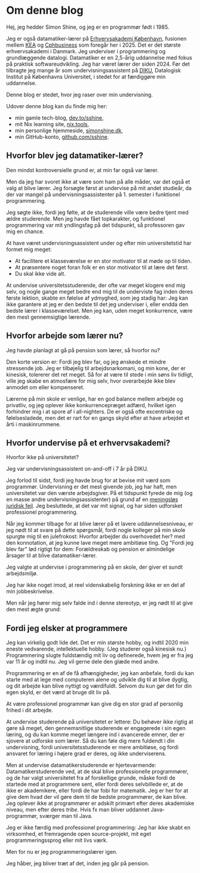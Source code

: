 # Om denne blog

Hej, jeg hedder Simon Shine, og jeg er en programmør født i 1985.

Jeg er også datamatiker-lærer på [Erhvervsakademi København][ek], fusionen mellem [KEA][kea] og [Cphbusiness][cphb] som foregår her i 2025. Det er det største erhvervsakademi i Danmark. Jeg underviser i programmering og grundlæggende datalogi. Datamatiker er en 2,5-årig uddannelse med fokus på praktisk softwareudvikling. Jeg har været lærer der siden 2024. Før det tilbragte jeg mange år som undervisningsassistent på [DIKU][diku], Datalogisk Institut på Københavns Universitet, i stedet for at færdiggøre min uddannelse.

[ek]: https://ek.dk
[kea]: https://kea.dk
[cphb]: https://cphbusiness.dk
[diku]: https://di.ku.dk

Denne blog er stedet, hvor jeg raser over min undervisning.

Udover denne blog kan du finde mig her:

- min gamle tech-blog, [dev.to/sshine][dev-to],
- mit Nix learning site, [nix.tools][nix-tools],
- min personlige hjemmeside, [simonshine.dk][simonshine-dk],
- min GitHub-konto, [github.com/sshine][github].

[dev-to]: https://dev.to/sshine
[nix-tools]: https://nix.tools
[simonshine-dk]: https://simonshine.dk
[github]: https://github.com/sshine

## Hvorfor blev jeg datamatiker-lærer?

Den mindst kontroversielle grund er, at min far også var lærer.

Men da jeg har svoret ikke at være som ham på alle måder, var det også et valg at blive lærer. Jeg forsøgte først at undervise på mit andet studieår, da der var mangel på undervisningsassistenter på 1. semester i funktionel programmering.

Jeg søgte ikke, fordi jeg følte, at de studerende ville være bedre tjent med ældre studerende. Men jeg havde fået topkarakter, og funktionel programmering var mit yndlingsfag på det tidspunkt, så professoren gav mig en chance.

At have været undervisningsassistent under og efter min universitetstid har formet mig meget:

- At facilitere et klasseværelse er en stor motivator til at møde op til tiden.
- At præsentere noget foran folk er en stor motivator til at lære det først.
- Du skal ikke vide alt.

At undervise universitetsstuderende, der ofte var meget klogere end mig selv, og nogle gange meget bedre end mig til de underviste fag inden deres første lektion, skabte en følelse af ydmyghed, som jeg stadig har: Jeg kan ikke garantere at jeg er den bedste til det jeg underviser i, eller endda den bedste lærer i klasseværelset. Men jeg kan, uden meget konkurrence, være den mest gennemsigtige lærende.

## Hvorfor arbejde som lærer nu?

Jeg havde planlagt at gå på pension som lærer, så hvorfor nu?

Den korte version er: Fordi jeg blev far, og jeg ønskede et mindre stressende job. Jeg er tilbøjelig til arbejdsnarkomani, og min kone, der er kinesisk, tolererer det ret meget. Så for at være til stede i min søns liv tidligt, ville jeg skabe en atmosfære for mig selv, hvor overarbejde ikke blev anmodet om eller kompenseret.

Lærerne på min skole er venlige, har en god balance mellem arbejde og privatliv, og jeg oplever ikke konkurrencepræget adfærd, hvilket igen forhindrer mig i at spore af i all-nighters. De er også ofte excentriske og følelsesladede, men det er rart for en gangs skyld efter at have arbejdet et årti i maskinrummene.

## Hvorfor undervise på et erhvervsakademi?

Hvorfor ikke på universitetet?

Jeg var undervisningsassistent on-and-off i 7 år på DIKU.

Jeg forlod til sidst, fordi jeg havde brug for at bevise mit værd som programmør. Undervisning er det mest givende job, jeg har haft, men universitetet var den værste arbejdsgiver. På et tidspunkt fyrede de mig (og en masse andre undervisningsassistenter) på grund af en [meningsløs juridisk fejl][dat-v2]. Jeg besluttede, at det var mit signal, og har siden udforsket professionel programmering.

[dat-v2]: https://www.version2.dk/holdning/holdundervisere-fyres-paa-diku

Når jeg kommer tilbage for at blive lærer på et lavere uddannelsesniveau, er jeg nødt til at svare på dette spørgsmål, fordi nogle kolleger på min skole spurgte mig til en julefrokost: Hvorfor arbejder du overhovedet her? med den konnotation, at jeg kunne lave meget mere ambitiøse ting. Og "Fordi jeg blev far" lød rigtigt for dem: Forældreskab og pension er almindelige årsager til at blive datamatiker-lærer.

Jeg valgte at undervise i programmering på en skole, der giver et sundt arbejdsmiljø.

Jeg har ikke noget imod, at reel videnskabelig forskning ikke er en del af min jobbeskrivelse.

Men når jeg hører mig selv falde ind i denne stereotyp, er jeg nødt til at give den mest ægte grund:

## Fordi jeg elsker at programmere

Jeg kan virkelig godt lide det. Det er min største hobby, og indtil 2020 min eneste vedvarende, intellektuelle hobby. (Jeg studerer også kinesisk nu.) Programmering slugte fuldstændig mit liv og definerede, hvem jeg er fra jeg var 11 år og indtil nu. Jeg vil gerne dele den glæde med andre.

Programmering er en af de få afhængigheder, jeg kan anbefale, fordi du kan starte med at lege med computeren alene og udvikle dig til at blive dygtig, og dit arbejde kan blive nyttigt og værdifuldt. Selvom du kun gør det for din egen skyld, er det værd at bruge dit liv på.

At være professionel programmør kan give dig en stor grad af personlig frihed i dit arbejde.

At undervise studerende på universitetet er lettere: Du behøver ikke rigtig at gøre så meget, den gennemsnitlige studerende er engagerede i sin egen læring, og du kan komme meget længere ind i avancerede emner, der er sjovere at udforske som lærer. Så du kan føle dig mere fuldendt i din undervisning, fordi universitetsstuderende er mere ambitiøse, og fordi ansvaret for læring i højere grad er deres, og ikke underviserens.

Men at undervise datamatikerstuderende er hjertevarmende: Datamatikerstuderende ved, at de skal blive professionelle programmører, og de har valgt universitetet fra af forskellige grunde, måske fordi de startede med at programmere sent, eller fordi deres selvbillede er, at de ikke er akademikere, eller fordi de har fobi for matematik. Jeg er her for at give dem hvad der vil gøre dem til de bedste programmører, de kan blive. Jeg oplever ikke at programmører er adskilt primært efter deres akademiske niveau, men efter deres *tribe*. Hvis fx man bliver uddannet Java-programmør, sværger man til Java.

Jeg er ikke færdig med professionel programmering: Jeg har ikke skabt en virksomhed, et fremragende open source-projekt, mit eget programmeringssprog eller mit livs værk.

Men for nu er jeg programmeringslærer igen.

Jeg håber, jeg bliver træt af det, inden jeg går på pension.
